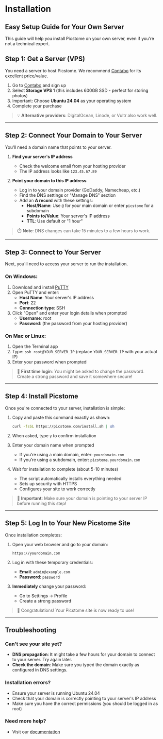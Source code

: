 # Installation

## Easy Setup Guide for Your Own Server

This guide will help you install Picstome on your own server, even if you're not a technical expert.

## Step 1: Get a Server (VPS)

You need a server to host Picstome. We recommend [Contabo](https://www.dpbolvw.net/click-101387264-15239531) for its excellent price/value.

1. Go to [Contabo](https://www.dpbolvw.net/click-101387264-15239531) and sign up
2. Select **Storage VPS 1** (this includes 600GB SSD - perfect for storing photos)
3. Important: Choose **Ubuntu 24.04** as your operating system
4. Complete your purchase

> 💡 **Alternative providers**: DigitalOcean, Linode, or Vultr also work well.

---

## Step 2: Connect Your Domain to Your Server

You'll need a domain name that points to your server.

1. **Find your server's IP address**
   - Check the welcome email from your hosting provider
   - The IP address looks like `123.45.67.89`

2. **Point your domain to this IP address**
   - Log in to your domain provider (GoDaddy, Namecheap, etc.)
   - Find the DNS settings or "Manage DNS" section
   - Add an **A record** with these settings:
     - **Host/Name**: Use `@` for your main domain or enter `picstome` for a subdomain
     - **Points to/Value**: Your server's IP address
     - **TTL**: Use default or "1 hour"

> ⏱️ **Note**: DNS changes can take 15 minutes to a few hours to work.

---

## Step 3: Connect to Your Server

Next, you'll need to access your server to run the installation.

### On Windows:
1. Download and install [PuTTY](https://www.putty.org/)
2. Open PuTTY and enter:
   - **Host Name**: Your server's IP address
   - **Port**: 22
   - **Connection type**: SSH
3. Click "Open" and enter your login details when prompted
   - **Username**: root
   - **Password**: (the password from your hosting provider)

### On Mac or Linux:
1. Open the Terminal app
2. Type: `ssh root@YOUR_SERVER_IP` (replace `YOUR_SERVER_IP` with your actual IP)
3. Enter your password when prompted

> 🔑 **First time login**: You might be asked to change the password. Create a strong password and save it somewhere secure!

---

## Step 4: Install Picstome

Once you're connected to your server, installation is simple:

1. Copy and paste this command exactly as shown:
   ```bash
   curl -fsSL https://picstome.com/install.sh | sh
   ```

2. When asked, type `y` to confirm installation

3. Enter your domain name when prompted
   - If you're using a main domain, enter: `yourdomain.com`
   - If you're using a subdomain, enter: `picstome.yourdomain.com`

4. Wait for installation to complete (about 5-10 minutes)
   - The script automatically installs everything needed
   - Sets up security with HTTPS
   - Configures your site to work correctly

> 🛑 **Important**: Make sure your domain is pointing to your server IP before running this step!

---

## Step 5: Log In to Your New Picstome Site

Once installation completes:

1. Open your web browser and go to your domain:
   ```
   https://yourdomain.com
   ```

2. Log in with these temporary credentials:
   - **Email**: `admin@example.com`
   - **Password**: `password`

3. **Immediately** change your password:
   - Go to Settings → Profile
   - Create a strong password

> 🎉 Congratulations! Your Picstome site is now ready to use!

---

## Troubleshooting

### Can't see your site yet?
- **DNS propagation**: It might take a few hours for your domain to connect to your server. Try again later.
- **Check the domain**: Make sure you typed the domain exactly as configured in DNS settings.

### Installation errors?
- Ensure your server is running Ubuntu 24.04
- Check that your domain is correctly pointing to your server's IP address
- Make sure you have the correct permissions (you should be logged in as root)

### Need more help?
- Visit our [documentation](https://picstome.com/docs)
